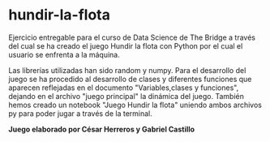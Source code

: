 # hundir-la-flota
Ejercicio entregable para el curso de Data Science de The Bridge a través del cual se ha creado el juego Hundir la flota con Python por el cual el usuario se enfrenta a la máquina.

Las librerías utilizadas han sido random y numpy. Para el desarrollo del juego se ha procedido al desarrollo de clases y diferentes funciones que aparecen reflejadas en el documento "Variables,clases y funciones", dejando en el archivo "juego principal" la dinámica del juego. También hemos creado un notebook "Juego Hundir la flota" uniendo ambos archivos py para poder jugar a través de la terminal.


**Juego elaborado por César Herreros y Gabriel Castillo**


